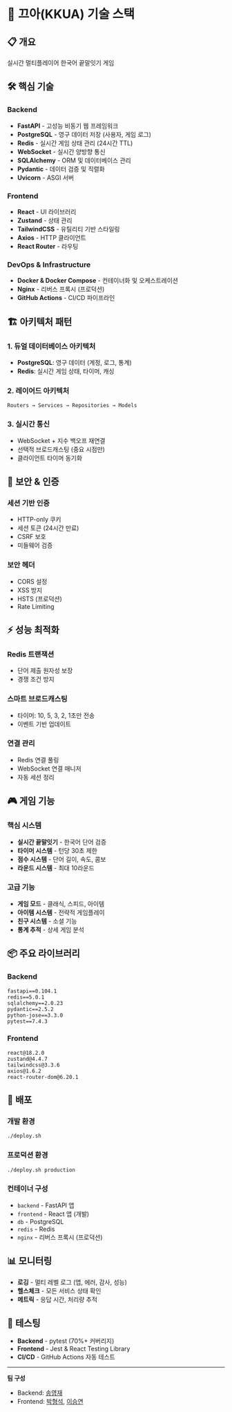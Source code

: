 # 🚀 끄아(KKUA) 기술 스택

## 📋 개요
실시간 멀티플레이어 한국어 끝말잇기 게임

## 🛠️ 핵심 기술

### Backend
- **FastAPI** - 고성능 비동기 웹 프레임워크
- **PostgreSQL** - 영구 데이터 저장 (사용자, 게임 로그)
- **Redis** - 실시간 게임 상태 관리 (24시간 TTL)
- **WebSocket** - 실시간 양방향 통신
- **SQLAlchemy** - ORM 및 데이터베이스 관리
- **Pydantic** - 데이터 검증 및 직렬화
- **Uvicorn** - ASGI 서버

### Frontend
- **React** - UI 라이브러리
- **Zustand** - 상태 관리
- **TailwindCSS** - 유틸리티 기반 스타일링
- **Axios** - HTTP 클라이언트
- **React Router** - 라우팅

### DevOps & Infrastructure
- **Docker & Docker Compose** - 컨테이너화 및 오케스트레이션
- **Nginx** - 리버스 프록시 (프로덕션)
- **GitHub Actions** - CI/CD 파이프라인

## 🏗️ 아키텍처 패턴

### 1. 듀얼 데이터베이스 아키텍처
- **PostgreSQL**: 영구 데이터 (계정, 로그, 통계)
- **Redis**: 실시간 게임 상태, 타이머, 캐싱

### 2. 레이어드 아키텍처
```
Routers → Services → Repositories → Models
```

### 3. 실시간 통신
- WebSocket + 지수 백오프 재연결
- 선택적 브로드캐스팅 (중요 시점만)
- 클라이언트 타이머 동기화

## 🔐 보안 & 인증

### 세션 기반 인증
- HTTP-only 쿠키
- 세션 토큰 (24시간 만료)
- CSRF 보호
- 미들웨어 검증

### 보안 헤더
- CORS 설정
- XSS 방지
- HSTS (프로덕션)
- Rate Limiting

## ⚡ 성능 최적화

### Redis 트랜잭션
- 단어 제출 원자성 보장
- 경쟁 조건 방지

### 스마트 브로드캐스팅
- 타이머: 10, 5, 3, 2, 1초만 전송
- 이벤트 기반 업데이트

### 연결 관리
- Redis 연결 풀링
- WebSocket 연결 매니저
- 자동 세션 정리

## 🎮 게임 기능

### 핵심 시스템
- **실시간 끝말잇기** - 한국어 단어 검증
- **타이머 시스템** - 턴당 30초 제한
- **점수 시스템** - 단어 길이, 속도, 콤보
- **라운드 시스템** - 최대 10라운드

### 고급 기능
- **게임 모드** - 클래식, 스피드, 아이템
- **아이템 시스템** - 전략적 게임플레이
- **친구 시스템** - 소셜 기능
- **통계 추적** - 상세 게임 분석

## 📦 주요 라이브러리

### Backend
```
fastapi==0.104.1
redis==5.0.1
sqlalchemy==2.0.23
pydantic==2.5.2
python-jose==3.3.0
pytest==7.4.3
```

### Frontend
```
react@18.2.0
zustand@4.4.7
tailwindcss@3.3.6
axios@1.6.2
react-router-dom@6.20.1
```

## 🚀 배포

### 개발 환경
```bash
./deploy.sh
```

### 프로덕션 환경
```bash
./deploy.sh production
```

### 컨테이너 구성
- `backend` - FastAPI 앱
- `frontend` - React 앱 (개발)
- `db` - PostgreSQL
- `redis` - Redis
- `nginx` - 리버스 프록시 (프로덕션)

## 📊 모니터링

- **로깅** - 멀티 레벨 로그 (앱, 에러, 감사, 성능)
- **헬스체크** - 모든 서비스 상태 확인
- **메트릭** - 응답 시간, 처리량 추적

## 🧪 테스팅

- **Backend** - pytest (70%+ 커버리지)
- **Frontend** - Jest & React Testing Library
- **CI/CD** - GitHub Actions 자동 테스트

---

**팀 구성**
- Backend: [송영재](https://github.com/djgnfj-svg)
- Frontend: [박형석](https://github.com/b-hyoung), [이승연](https://github.com/SeungYeon04)
